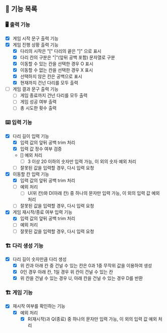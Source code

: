 ## 📝 기능 목록

### 🖥 출력 기능

- [X] 게임 시작 문구 출력 기능
- [X] 게임 진행 상황 출력 기능
    - [X] 다리의 시작은 "[" 다리의 끝은 "]" 으로 표시
    - [X] 다리 칸의 구분은 "|"(앞뒤 공백 포함) 문자열로 구분
    - [X] 이동할 수 있는 칸을 선택한 경우 O 표시
    - [X] 이동할 수 없는 칸을 선택한 경우 X 표시
    - [X] 선택하지 않은 칸은 공백으로 표시
    - [X] 현재까지 건넌 다리를 모두 출력
- [ ] 게임 결과 문구 출력 기능
    - [ ] 게임 종료까지 건넌 다리를 모두 출력
    - [ ] 게임 성공 여부 출력
    - [ ] 총 시도한 횟수 출력

### ⌨️ 입력 기능

- [X] 다리 길이 입력 기능
    - [X] 입력 값의 앞뒤 공백 trim 처리
    - [X] 입력 값 정수 여부 검증
    - [] 예외 처리
        - [ ] 3 이상 20 이하의 숫자만 입력 가능, 이 외의 숫자 예외 처리
    - [ ] 잘못된 값을 입력할 경우, 다시 입력 요청

- [X] 이동할 칸 입력 기능
    - [X] 입력 값의 앞뒤 공백 trim 처리
    - [ ] 예외 처리
        - [ ] U(위 칸)와 D(아래 칸) 중 하나의 문자만 입력 가능, 이 외의 입력 값 예외 처리
    - [ ] 잘못된 값을 입력할 경우, 다시 입력 요청

- [X] 게임 재시작/종료 여부 입력 기능
    - [X] 입력 값의 앞뒤 공백 trim 처리
    - [ ] 예외 처리
    - [ ] 잘못된 값을 입력할 경우, 다시 입력 요청

### 🏗 다리 생성 기능

- [X] 다리 길이 숫자만큼 다리 생성
    - [X] 위 칸과 아래 칸 중 건널 수 있는 칸은 0과 1중 무작위 값을 이용하여 생성
    - [X] 0인 경우 아래 칸, 1일 경우 위 칸이 건널 수 있는 칸
    - [X] 위 칸을 건널 수 있는 경우 U, 아래 칸을 건널 수 있는 경우 D를 반환

### 🏗 게임 기능

- [X] 재시작 여부를 확인하는 기능
    - [X] 예외 처리
        - [X] R(재시작)과 Q(종료) 중 하나의 문자만 입력 가능, 이 외의 입력 값 예외 처리
